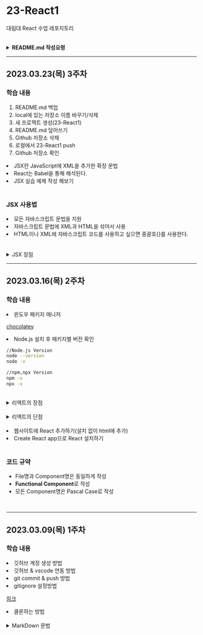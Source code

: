 # 23-React1

대림대 React 수업 레포지토리

</br>

<details>
<summary>
<b>README.md 작성요령</b>

</br>

</summary>

```markdown
파일이름은 대문자

1. 이름 : h1
2. 강의 날짜 : h2
3. 학습 내용(필수) : h2이하 사이즈 자유 사용
4. 작성 코드(선택)
5. 최근 내용이 위에 오도록 작성
6. 날짜 별 구분이 잘 가도록 작성
```

</details>

---

## 2023.03.23(목) 3주차

### 학습 내용

1. README.md 백업
2. local에 있는 저장소 이름 바꾸기/삭제
3. 새 프로젝트 생성(23-React1)
4. README.md 덮어쓰기
5. Github 저장소 삭제
6. 로컬에서 23-React1 push
7. Github 저장소 확인

<li>JSX란 JavaScript에 XML을 추가한 확장 문법</li>
<li>React는 Babel을 통해 해석된다.</li>
<li>JSX 실습 예제 작성 해보기</li>

<br>

### JSX 사용법

<li>모든 자바스크립트 문법을 지원</li>
<li>자바스크립트 문법에 XML과 HTML을 섞어서 사용</li>
<li>HTML이나 XML에 자바스크립트 코드를 사용하고 싶으면 중괄호{}를 사용한다.</li>
<br>

<br>

<details>
<summary>
JSX 장점
</summary>

<li>코드가 간결해진다.</li>
<li>가독성이 향상된다</li>
<li>Injection Attack이라 불리는 해킹 방법을 방어함으로써 보안에 강하다.</li>
</details>

---

## 2023.03.16(목) 2주차

### 학습 내용

<li>
윈도우 패키지 매니저

[chocolatey](https://chocolatey.org/)

</li>
<li>Node.js 설치 후 패키지별 버전 확인

```bash
//Node.js Version
node --version
node -v

//npm,npx Version
npm -v
npx -v
```

</li>

</br>

<details>
<summary>
리액트의 장점
</summary>

### 빠른 업데이트와 렌더링 속도

<ul>

<li>이 것을 가능하게 하는 것이 바로 Virtual DOM</li>
<li>DOM(Document Object Model)이란 XML, HTML 문서의 각 항목을 계층으로 표현하여 생성.
변형, 삭제할 수 있도록 돕는 인터페이스</li>
<li>Virtual DOM은 DOM 조작이 비효율적인 이유로 속도가 느리기 때문에 고안된 방법</li>
<li><b>DOM은 동기식</b>, <b>Virtual DOM은 비동기식</b> 방법으로 렌더링</li>

</ul>
</details>

</br>

<details>
<summary>
리액트의 단점
</summary>

### 1. 방대한 학습량

- 자바스크립트를 공부한 경우 빠르게 학습할 수 있지만 그렇지 않은 초심자는 어려울 수 있음

### 2. 높은 상태 관리 복잡도

- state, component life cycle 등의 개념이 있지만 Hook의 등장으로 그리 어렵진 않음
</details>

</br>

<li>웹사이트에 React 추가하기(설치 없이 html에 추가)</li>
<li>Create React app으로 React 설치하기</li>

</br>

### 코드 규약

<ul>
<li>File명과 Component명은 동일하게 작성</li>
<li><b>Functional Component</b>로 작성</li>
<li>모든 Component명은 Pascal Case로 작성</li>
</ul>

</br>

---

## 2023.03.09(목) 1주차

### 학습 내용

<li>깃허브 계정 생성 방법</li>
<li>깃허브 & vscode 연동 방법</li>
<li>git commit & push 방법</li>
<li>gitignore 설정방법

[링크](https://www.toptal.com/developers/gitignore)

</li>
<li>클론하는 방법</li>
</ul>

</br>

<details>
<summary>
MarkDown 문법
</summary>
<ul>
<li>

## 1. 제목 (Header)

- \# 뒤에 띄어쓰기를 넣어주는게 권장하는 방법 이다.

- \<h1> ~ \<h6> 까지 표현 가능하다.

```markdown
# 제목1

## 제목 2

### 제목 3

#### 제목 4

##### 제목 5

###### 제목 6
```

# 제목1

## 제목2

### 제목3

#### 제목4

##### 제목5

###### 제목6

## 2. 줄바꿈 (Line Breaks)

- 띄어쓰기 2번 또는 \<br/>로 표현 가능 하다.

```markdown
# 줄바꿈(Line Breaks)

띄어쓰기 2번  
또는 <br/>
```

## 3. 수평선 (Horizontal Rule) \<hr/>

- 하기 코드들은 모두 수평선을 나타낸다. 가시적으로 페이지를 나누는 용도로 많이 사용된다.

```markdown
---
---

---

---

---
```

---

---

---

---

---

</li>
</details>
